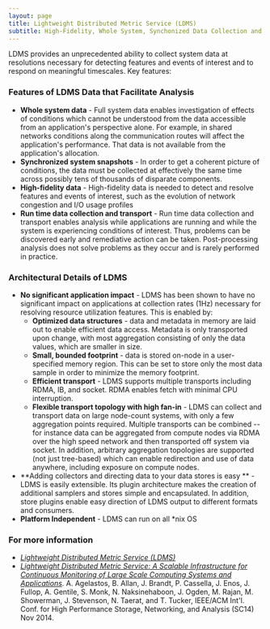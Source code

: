 ```yaml
---
layout: page
title: Lightweight Distributed Metric Service (LDMS)
subtitle: High-Fidelity, Whole System, Synchonized Data Collection and Transport
---
```


LDMS provides an unprecedented ability to collect system data at resolutions necessary for detecting features and events of interest and to respond on meaningful timescales. Key features:

### Features of LDMS Data that Facilitate Analysis ###

* **Whole system data** - Full system data enables investigation of effects of conditions which cannot be understood from the data accessible from an application's perspective alone. For example, in shared networks conditions along the communication routes will affect the application's performance. That data is not available from the application's allocation.
* **Synchronized system snapshots** - In order to get a coherent picture of conditions, the data must be collected at effectively the same time across possibly tens of thousands of disparate components.
* **High-fidelity data** - High-fidelity data is needed to detect and resolve features and events of interest, such as the evolution of network congestion and I/O usage profiles
* **Run time data collection and transport** - Run time data collection and transport enables analysis while applications are running and while the system is experiencing conditions of interest. Thus, problems can be discovered early and remediative action can be taken. Post-processing analysis does not solve problems as they occur and is rarely performed in practice. 

### Architectural Details of LDMS ###
* **No significant application impact** - LDMS has been shown to have no significant impact on applications at collection rates (1Hz) necessary for resolving resource utilization features. This is enabled by:
  * **Optimized data structures** - data and metadata in memory are laid out to enable efficient data access. Metadata is only transported upon change, with most aggregation consisting of only the data values, which are smaller in size.
  * **Small, bounded footprint** - data is stored on-node in a user-specified memory region. This can be set to store only the most data sample in order to minimize the memory footprint.
  * **Efficient transport** - LDMS supports multiple transports including RDMA, IB, and socket. RDMA enables fetch with minimal CPU interruption. 
  * **Flexible transport topology with high fan-in** - LDMS can collect and transport data on large node-count systems, with only a few aggregation points required. Multiple transports can be combined -- for instance data can be aggregated from compute nodes via RDMA over the high speed network and then transported off system via socket. In addition, arbitrary aggregation topologies are supported (not just tree-based) which can enable redirection and use of data anywhere, including exposure on compute nodes.
* **Adding collectors and directing data to your data stores is easy ** - 
LDMS is easily extensible. Its plugin architecture makes the creation of additional samplers and stores simple and encapsulated. In addition, store plugins enable easy direction of LDMS output to different formats and consumers.
* **Platform Independent** - LDMS can run on all *nix OS

### For more information ###
* *[Lightweight Distributed Metric Service (LDMS)](https://github.com/ovis-hpc/ovis)* 
* *[Lightweight Distributed Metric Service: A Scalable Infrastructure for Continuous Monitoring of Large Scale Computing Systems and Applications](https://ovis.ca.sandia.gov/index.php/Publications_and_presentations)*. A. Agelastos, B. Allan, J. Brandt, P. Cassella, J. Enos, J. Fullop, A. Gentile, S. Monk, N. Naksinehaboon, J. Ogden, M. Rajan, M. Showerman, J. Stevenson, N. Taerat, and T. Tucker, IEEE/ACM Int'l. Conf. for High Performance Storage, Networking, and Analysis (SC14) Nov 2014.
